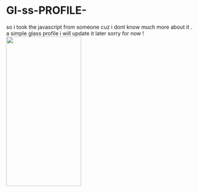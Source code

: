 # Gl-ss-PROFILE-
so i took the javascript from someone cuz i dont know much more about it . a simple glass profile 
i will update it later
sorry for now !
<img src="https://media.giphy.com/media/qgQUggAC3Pfv687qPC/giphy.gif" width="200" height="400" />
